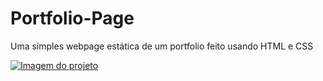 # Portfolio-Page
Uma simples webpage estática de um portfolio feito usando HTML e CSS

[![Imagem do projeto](https://i.imgur.com/PEdbDoa.png)](https://www.imgur.com)
